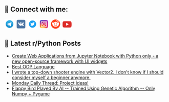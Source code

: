 ## 🔎 Connect with me:
[<img src="https://github.com/bullbesh/bullbesh/blob/main/images/Telegram.png" width="32" height="32" />](https://t.me/bullbesh)
[<img src="https://github.com/bullbesh/bullbesh/blob/main/images/VK.png" width="32" height="32" />](https://vk.com/bullbesh)
[<img src="https://github.com/bullbesh/bullbesh/blob/main/images/Twitter.png" width="32" height="32" />](https://twitter.com/bullbesh1)
[<img src="https://github.com/bullbesh/bullbesh/blob/main/images/Instagram.png" width="32" height="32" />](https://www.instagram.com/bullbesh)
[<img src="https://github.com/bullbesh/bullbesh/blob/main/images/Reddit.png" width="32" height="32" />](https://www.reddit.com/user/bullbesh)
[<img src="https://github.com/bullbesh/bullbesh/blob/main/images/YouTube.png" width="32" height="32" />](https://www.youtube.com/channel/UCtfjRs6uzgq5mfm8S06WTcg)

## 📕 Latest r/Python Posts
<!-- BLOG-POST-LIST:START -->
- [Create Web Applications from Jupyter Notebook with Python only - a new open-source framework with UI widgets](https://www.reddit.com/r/Python/comments/1172c3k/create_web_applications_from_jupyter_notebook/)
- [Best OOP Language](https://www.reddit.com/r/Python/comments/116yt2k/best_oop_language/)
- [I wrote a top-down shooter engine with Vector2. I don&#39;t know if I should consider myself a beginner anymore.](https://www.reddit.com/r/Python/comments/116vjre/i_wrote_a_topdown_shooter_engine_with_vector2_i/)
- [Monday Daily Thread: Project ideas!](https://www.reddit.com/r/Python/comments/116s5pb/monday_daily_thread_project_ideas/)
- [Flappy Bird Played By AI -- Trained Using Genetic Algorithm -- Only Numpy + Pygame](https://www.reddit.com/r/Python/comments/116qbcp/flappy_bird_played_by_ai_trained_using_genetic/)
<!-- BLOG-POST-LIST:END -->
